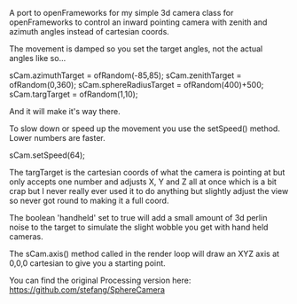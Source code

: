 A port to openFrameworks for my simple 3d camera class for openFrameworks to control an inward pointing camera with zenith and azimuth angles instead of cartesian coords.

The movement is damped so you set the target angles, not the actual angles like so...

sCam.azimuthTarget = ofRandom(-85,85);
sCam.zenithTarget = ofRandom(0,360);
sCam.sphereRadiusTarget = ofRandom(400)+500;
sCam.targTarget = ofRandom(1,10);

And it will make it's way there.  

To slow down or speed up the movement you use the setSpeed() method. Lower numbers are faster.

sCam.setSpeed(64);

The targTarget is the cartesian coords of what the camera is pointing at but only accepts one number and adjusts X, Y and Z all at once which is a bit crap but I never really ever used it to do anything but slightly adjust the view so never got round to making it a full coord.

The boolean 'handheld' set to true will add a small amount of 3d perlin noise to the target to simulate the slight wobble you get with hand held cameras.

The sCam.axis() method called in the render loop will draw an XYZ axis at 0,0,0 cartesian to give you a starting point.

You can find the original Processing version here: https://github.com/stefang/SphereCamera